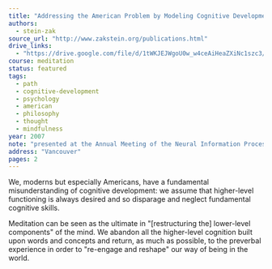 ```yaml
---
title: "Addressing the American Problem by Modeling Cognitive Development"
authors:
  - stein-zak
source_url: "http://www.zakstein.org/publications.html"
drive_links:
  - "https://drive.google.com/file/d/1tWKJEJWgoU0w_w4ceAiHeaZXiNc1szc3/view?usp=drivesdk"
course: meditation
status: featured
tags:
  - path
  - cognitive-development
  - psychology
  - american
  - philosophy
  - thought
  - mindfulness
year: 2007
note: "presented at the Annual Meeting of the Neural Information Processing Society, Workshop for the Hierarchical Organization of Behavior"
address: "Vancouver"
pages: 2
---
```


We, moderns but especially Americans, have a fundamental misunderstanding of cognitive development: we assume that higher-level functioning is always desired and so disparage and neglect fundamental cognitive skills.

Meditation can be seen as the ultimate in "[restructuring the] lower-level components" of the mind. We abandon all the higher-level cognition built upon words and concepts and return, as much as possible, to the preverbal experience in order to "re-engage and reshape" our way of being in the world.
